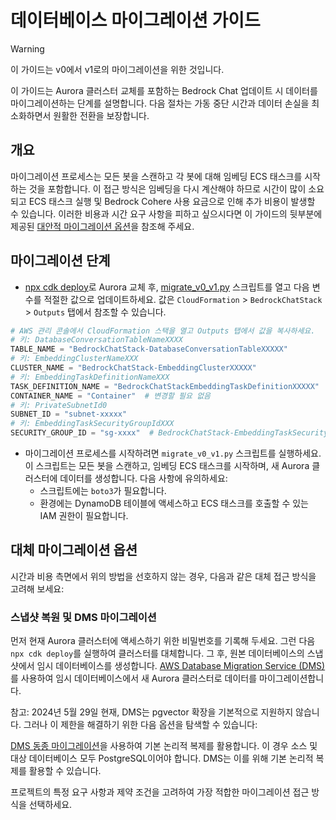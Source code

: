# 데이터베이스 마이그레이션 가이드

> [!Warning]
> 이 가이드는 v0에서 v1로의 마이그레이션을 위한 것입니다.

이 가이드는 Aurora 클러스터 교체를 포함하는 Bedrock Chat 업데이트 시 데이터를 마이그레이션하는 단계를 설명합니다. 다음 절차는 가동 중단 시간과 데이터 손실을 최소화하면서 원활한 전환을 보장합니다.

## 개요

마이그레이션 프로세스는 모든 봇을 스캔하고 각 봇에 대해 임베딩 ECS 태스크를 시작하는 것을 포함합니다. 이 접근 방식은 임베딩을 다시 계산해야 하므로 시간이 많이 소요되고 ECS 태스크 실행 및 Bedrock Cohere 사용 요금으로 인해 추가 비용이 발생할 수 있습니다. 이러한 비용과 시간 요구 사항을 피하고 싶으시다면 이 가이드의 뒷부분에 제공된 [대안적 마이그레이션 옵션](#alternative-migration-options)을 참조해 주세요.

## 마이그레이션 단계

- [npx cdk deploy](../README.md#deploy-using-cdk)로 Aurora 교체 후, [migrate_v0_v1.py](./migrate_v0_v1.py) 스크립트를 열고 다음 변수를 적절한 값으로 업데이트하세요. 값은 `CloudFormation` > `BedrockChatStack` > `Outputs` 탭에서 참조할 수 있습니다.

```py
# AWS 관리 콘솔에서 CloudFormation 스택을 열고 Outputs 탭에서 값을 복사하세요.
# 키: DatabaseConversationTableNameXXXX
TABLE_NAME = "BedrockChatStack-DatabaseConversationTableXXXXX"
# 키: EmbeddingClusterNameXXX
CLUSTER_NAME = "BedrockChatStack-EmbeddingClusterXXXXX"
# 키: EmbeddingTaskDefinitionNameXXX
TASK_DEFINITION_NAME = "BedrockChatStackEmbeddingTaskDefinitionXXXXX"
CONTAINER_NAME = "Container"  # 변경할 필요 없음
# 키: PrivateSubnetId0
SUBNET_ID = "subnet-xxxxx"
# 키: EmbeddingTaskSecurityGroupIdXXX
SECURITY_GROUP_ID = "sg-xxxx"  # BedrockChatStack-EmbeddingTaskSecurityGroupXXXXX
```

- 마이그레이션 프로세스를 시작하려면 `migrate_v0_v1.py` 스크립트를 실행하세요. 이 스크립트는 모든 봇을 스캔하고, 임베딩 ECS 태스크를 시작하며, 새 Aurora 클러스터에 데이터를 생성합니다. 다음 사항에 유의하세요:
  - 스크립트에는 `boto3`가 필요합니다.
  - 환경에는 DynamoDB 테이블에 액세스하고 ECS 태스크를 호출할 수 있는 IAM 권한이 필요합니다.

## 대체 마이그레이션 옵션

시간과 비용 측면에서 위의 방법을 선호하지 않는 경우, 다음과 같은 대체 접근 방식을 고려해 보세요:

### 스냅샷 복원 및 DMS 마이그레이션

먼저 현재 Aurora 클러스터에 액세스하기 위한 비밀번호를 기록해 두세요. 그런 다음 `npx cdk deploy`를 실행하여 클러스터를 대체합니다. 그 후, 원본 데이터베이스의 스냅샷에서 임시 데이터베이스를 생성합니다.
[AWS Database Migration Service (DMS)](https://aws.amazon.com/dms/)를 사용하여 임시 데이터베이스에서 새 Aurora 클러스터로 데이터를 마이그레이션합니다.

참고: 2024년 5월 29일 현재, DMS는 pgvector 확장을 기본적으로 지원하지 않습니다. 그러나 이 제한을 해결하기 위한 다음 옵션을 탐색할 수 있습니다:

[DMS 동종 마이그레이션](https://docs.aws.amazon.com/dms/latest/userguide/dm-migrating-data.html)을 사용하여 기본 논리적 복제를 활용합니다. 이 경우 소스 및 대상 데이터베이스 모두 PostgreSQL이어야 합니다. DMS는 이를 위해 기본 논리적 복제를 활용할 수 있습니다.

프로젝트의 특정 요구 사항과 제약 조건을 고려하여 가장 적합한 마이그레이션 접근 방식을 선택하세요.